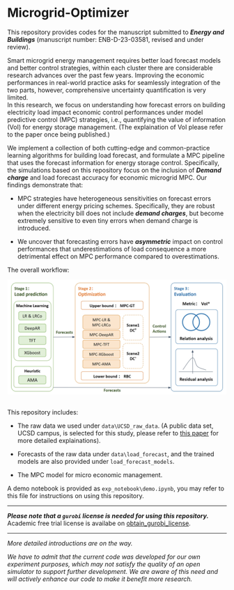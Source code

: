 # Microgrid-Optimizer


This repository provides codes for the manuscript submitted to ***Energy and Buildings*** (manuscript number: ENB-D-23-03581, revised and under review).

Smart microgrid energy management requires better load forecast models and better control strategies, within each cluster there are considerable research advances over the past few years. Improving the economic performances in real-world practice asks for seamlessly integration of the two parts, however, comprehensive uncertainty quantification is very limited.  
In this research, we focus on understanding how forecast errors on building electricity load impact economic control performances under model predictive control (MPC) strategies, i.e., quantifying the value of information (VoI) for energy storage management. (The explaination of VoI please refer to the paper once being published.)

We implement a collection of both cutting-edge and common-practice learning algorithms for building load forecast, and formulate a MPC pipeline that uses the forecast information for energy storage control.
Specifically, the simulations based on this repository focus on the inclusion of ***Demand charge*** and load forecast accuracy for economic microgrid MPC. Our findings demonstrate that:

- MPC strategies have heterogeneous sensitivities on forecast errors under different energy pricing schemes. Specifically, they are robust when the electricity bill does not include ***demand charges***, but become extremely sensitive to even tiny errors when demand charge is introduced.

- We uncover that forecasting errors have ***asymmetric*** impact on control performances that underestimations of load consequence a more detrimental effect on MPC performance compared to overestimations. 

The overall workflow:

![image](https://github.com/AarenLee07/Microgrid-Optimizer/blob/main/figures/fig1-workflow.png)

## 

This repository includes:

- The raw data we used under `data\UCSD_raw_data`. (A public data set, UCSD campus, is selected for this study, please refer to [this paper](https://aip.scitation.org/doi/10.1063/5.0038650) for more detailed explainations).

- Forecasts of the raw data under `data\load_forecast`, and the trained models are also provided under `load_forecast_models`.

- The MPC model for micro economic management.


A demo notebook is provided as `exp_notebook\demo.ipynb`, you may refer to this file for instructions on using this repository.

***
***Please note that a `gurobi` license is needed for using this repository.*** Academic free trial license is availabe on [obtain_gurobi_license](https://support.gurobi.com/hc/en-us/articles/12684663118993).

***

_More detailed introductions are on the way._

_We have to admit that the current code was developed for our own experiment purposes, which may not satisfy the quality of an open simulator to support further development. We are aware of this need and will actively enhance our code to make it benefit more research._

